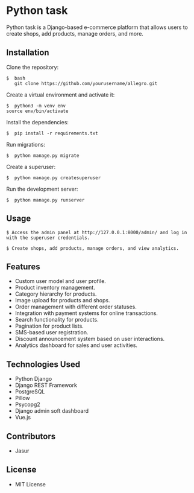 # Python task

Python task is a Django-based e-commerce platform that allows users to create shops, add products, manage orders, and more.

## Installation

Clone the repository:
```
$  bash
   git clone https://github.com/yourusername/allegro.git
```
Create a virtual environment and activate it:
```
$  python3 -m venv env
source env/bin/activate
```
Install the dependencies:
```
$  pip install -r requirements.txt
```
Run migrations:
```
$  python manage.py migrate
```
Create a superuser:
```
$  python manage.py createsuperuser
```
Run the development server:
```
$  python manage.py runserver
```


## Usage

```
$ Access the admin panel at http://127.0.0.1:8000/admin/ and log in with the superuser credentials.
```
```
$ Create shops, add products, manage orders, and view analytics.
```

## Features

* Custom user model and user profile.
* Product inventory management.
* Category hierarchy for products.
* Image upload for products and shops.
* Order management with different order statuses.
* Integration with payment systems for online transactions.
* Search functionality for products.
* Pagination for product lists.
* SMS-based user registration.
* Discount announcement system based on user interactions.
* Analytics dashboard for sales and user activities.

## Technologies Used

* Python Django
* Django REST Framework
* PostgreSQL
* Pillow
* Psycopg2
* Django admin soft dashboard
* Vue.js

## Contributors

* Jasur

## License

* MIT License

